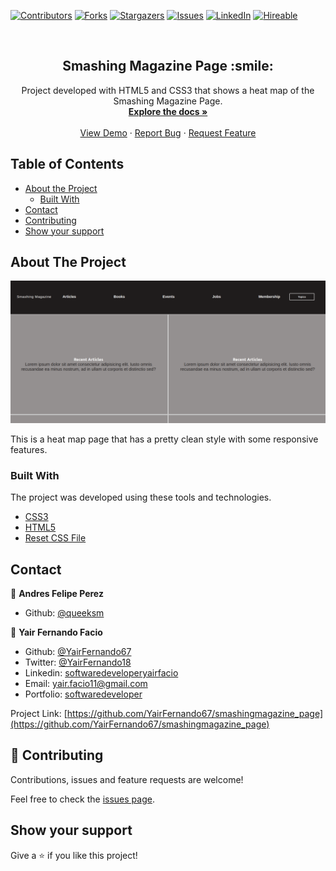 [![Contributors][contributors-shield]][contributors-url]
[![Forks][forks-shield]][forks-url]
[![Stargazers][stars-shield]][stars-url]
[![Issues][issues-shield]][issues-url]
[![LinkedIn][linkedin-shield2]][linkedin-url2]
[![Hireable][hireable]][hireable-url]

<!-- PROJECT LOGO -->
<br />
<p align="center">
  <h2 align="center"> Smashing Magazine Page :smile:</h2>

  <p align="center">
    Project developed with HTML5 and CSS3 that shows a heat map of the Smashing Magazine Page.
    <br />
    <a href="https://github.com/YairFernando67/smashingmagazine_page"><strong>Explore the docs »</strong></a>
    <br />
    <br />
    <a href="https://github.com/YairFernando67/smashingmagazine_page">View Demo</a>
    ·
    <a href="https://github.com/YairFernando67/smashingmagazine_page/issues">Report Bug</a>
    ·
    <a href="https://github.com/YairFernando67/smashingmagazine_page/issues">Request Feature</a>
  </p>
</p>



<!-- TABLE OF CONTENTS -->
## Table of Contents

* [About the Project](#about-the-project)
  * [Built With](#built-with)
* [Contact](#contact)
* [Contributing](#Contributing)
* [Show your support](#Show-your-support)



<!-- ABOUT THE PROJECT -->
## About The Project

![Screenshot Image](img/logoRepo.png)

This is a heat map page that has a pretty clean style with some responsive features.

### Built With
The project was developed using these tools and technologies.
* [CSS3](https://developer.mozilla.org/en-US/docs/Web/CSS)
* [HTML5](https://www.w3schools.com/html/)
* [Reset CSS File](https://necolas.github.io/normalize.css/)


<!-- CONTACT -->

## Contact

👤 **Andres Felipe Perez**

- Github: [@queeksm](https://github.com/queeksm)

👤 **Yair Fernando Facio**

- Github: [@YairFernando67](https://github.com/YairFernando67)
- Twitter: [@YairFernando18](https://twitter.com/YairFernando18)
- Linkedin: [softwaredeveloperyairfacio](https://www.linkedin.com/in/softwaredeveloperyairfacio/)
- Email: [yair.facio11@gmail.com](https://mail.google.com/mail/?view=cm&fs=1&tf=1&to=yair.facio11@gmail.com)
- Portfolio: [softwaredeveloper](https://yairfernando67.github.io/Portfolio/)

<p align="center">

Project Link: [https://github.com/YairFernando67/smashingmagazine_page](https://github.com/YairFernando67/smashingmagazine_page)

</p>

## 🤝 Contributing

Contributions, issues and feature requests are welcome!

Feel free to check the [issues page](https://github.com/YairFernando67/smashingmagazine_page/issues).

## Show your support

Give a ⭐️ if you like this project!

<!-- MARKDOWN LINKS & IMAGES -->

[contributors-shield]: https://img.shields.io/github/contributors/YairFernando67/smashingmagazine_page.svg?style=flat-square
[contributors-url]: https://github.com/YairFernando67/smashingmagazine_page/graphs/contributors
[forks-shield]: https://img.shields.io/github/forks/YairFernando67/smashingmagazine_page.svg?style=flat-square
[forks-url]: https://github.com/YairFernando67/smashingmagazine_page/network/members
[stars-shield]: https://img.shields.io/github/stars/YairFernando67/smashingmagazine_page.svg?style=flat-square
[stars-url]: https://github.com/YairFernando67/smashingmagazine_page/stargazers
[issues-shield]: https://img.shields.io/github/issues/YairFernando67/smashingmagazine_page.svg?style=flat-square
[issues-url]: https://github.com/YairFernando67/smashingmagazine_page/issues
[license-shield]: https://img.shields.io/github/license/YairFernando67/smashingmagazine_page.svg?style=flat-square
[license-url]: https://github.com/YairFernando67/smashingmagazine_page/blob/master/LICENSE.txt
[linkedin-shield2]: https://img.shields.io/badge/-LinkedIn-black.svg?style=flat-square&logo=linkedin&colorB=555
[linkedin-url2]: https://www.linkedin.com/in/softwaredeveloperyairfacio/
[hireable]: https://cdn.rawgit.com/hiendv/hireable/master/styles/flat/yes.svg
[hireable-url]: https://www.linkedin.com/in/softwaredeveloperyairfacio/



